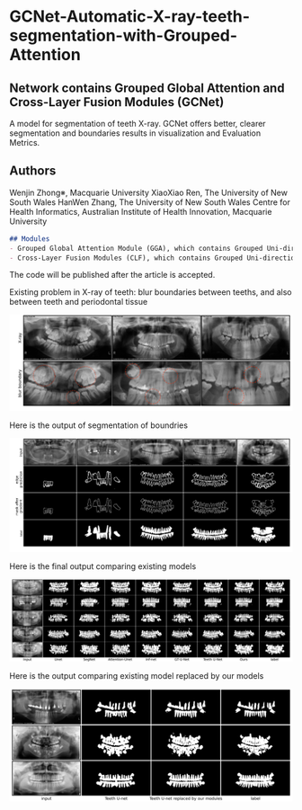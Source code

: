 # GCNet-Automatic-X-ray-teeth-segmentation-with-Grouped-Attention


## Network contains Grouped Global Attention and Cross-Layer Fusion Modules (GCNet)
A model for segmentation of teeth X-ray.
GCNet offers better, clearer segmentation and boundaries results in visualization and Evaluation Metrics.

## Authors
Wenjin Zhong※, Macquarie University
XiaoXiao Ren, The University of New South Wales
HanWen Zhang, The University of New South Wales
Centre for Health Informatics, Australian Institute of Health Innovation, Macquarie University


```markdown
## Modules
- Grouped Global Attention Module (GGA), which contains Grouped Uni-directional Attention Module (GUA) and Global Feature Fusion Module (GFF)
- Cross-Layer Fusion Modules (CLF), which contains Grouped Uni-directional Attention Module (GUA) and Global Feature Fusion Module (GFF)
```
The code will be published after the article is accepted.

Existing problem in X-ray of teeth: blur boundaries between teeths, and also between teeth and periodontal tissue
<p align="center">
  <img src="Image/blur_boundary.png" width="600">
</p>

Here is the output of segmentation of boundries
<p align="center">
  <img src="Image/edge.png" width="600">
</p>

Here is the final output comparing existing models
<p align="center">
  <img src="Image/hole.png" width="600">
</p>

Here is the output comparing existing model replaced by our models
<p align="center">
  <img src="Image/TeethU-net.png" width="600">
</p>
